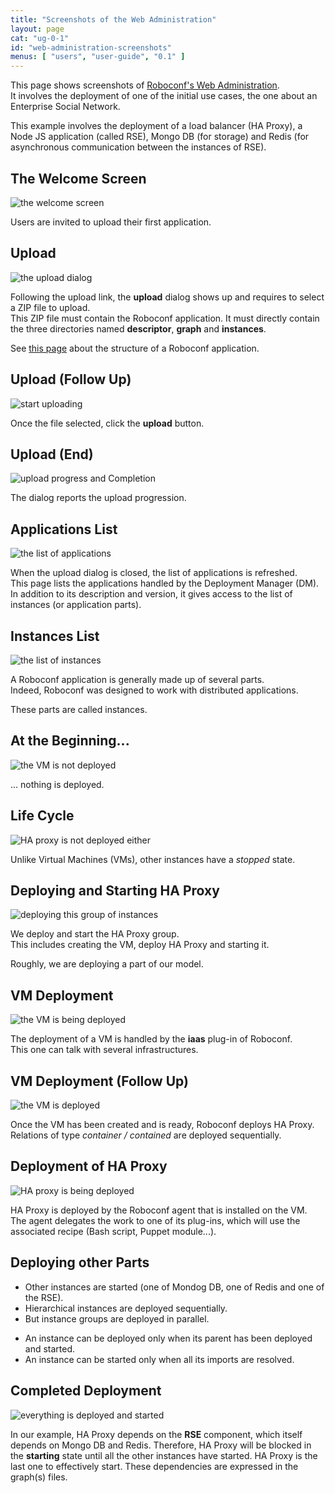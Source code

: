 ```yaml
---
title: "Screenshots of the Web Administration"
layout: page
cat: "ug-0-1"
id: "web-administration-screenshots"
menus: [ "users", "user-guide", "0.1" ]
---
```


This page shows screenshots of [Roboconf's Web Administration](web-administration.html).  
It involves the deployment of one of the initial use cases, the one about an Enterprise Social Network.

This example involves the deployment of a load balancer (HA Proxy), a Node JS application (called RSE),
Mongo DB (for storage) and Redis (for asynchronous communication between the instances of RSE).


## The Welcome Screen

<img src="/resources/img/roboconf--web-administration--welcome.jpg" alt="the welcome screen" class="gs" />

Users are invited to upload their first application.
					
					
## Upload
			
<img src="/resources/img/roboconf--web-administration--upload-application--1.jpg" alt="the upload dialog" class="gs" />

Following the upload link, the **upload** dialog shows up and requires to select a ZIP file to upload.  
This ZIP file must contain the Roboconf application. It must directly contain the three directories
named **descriptor**, **graph** and **instances**. 

See [this page](configuration-files.html) about the structure of a Roboconf application.


## Upload (Follow Up)

<img src="/resources/img/roboconf--web-administration--upload-application--2.jpg" alt="start uploading" class="gs" />

Once the file selected, click the **upload** button.
					
					
## Upload (End)

<img src="/resources/img/roboconf--web-administration--upload-application--3.jpg" alt="upload progress and Completion" class="gs" />

The dialog reports the upload progression.
					
					
## Applications List

<img src="/resources/img/roboconf--web-administration--new-application.jpg" alt="the list of applications" class="gs" />

When the upload dialog is closed, the list of applications is refreshed.  
This page lists the applications handled by the Deployment Manager (DM). In addition to its description
and version, it gives access to the list of instances (or application parts).
					
					
## Instances List

<img src="/resources/img/roboconf--web-administration--instances-overview.jpg" alt="the list of instances" class="gs" />

A Roboconf application is generally made up of several parts.  
Indeed, Roboconf was designed to work with distributed applications.

These parts are called instances.
					
					
## At the Beginning...

<img src="/resources/img/roboconf--web-administration--root-instance-is-not-deployed.jpg" alt="the VM is not deployed" class="gs" />

... nothing is deployed.
					
					
## Life Cycle

<img src="/resources/img/roboconf--web-administration--child-instance-is-not-deployed.jpg" alt="HA proxy is not deployed either" class="gs" />

Unlike Virtual Machines (VMs), other instances have a *stopped* state.
					
					
## Deploying and Starting HA Proxy

<img src="/resources/img/roboconf--web-administration--root-instance-is-about-to-be-launched.jpg" alt="deploying this group of instances" class="gs" />

We deploy and start the HA Proxy group.  
This includes creating the VM, deploy HA Proxy and starting it.

Roughly, we are deploying a part of our model.
					
					
## VM Deployment

<img src="/resources/img/roboconf--web-administration--state-root-deploying.gif" alt="the VM is being deployed" class="gs" />

The deployment of a VM is handled by the **iaas** plug-in of Roboconf.  
This one can talk with several infrastructures.
					
					
## VM Deployment (Follow Up)

<img src="/resources/img/roboconf--web-administration--root-instance-is-deployed.jpg" alt="the VM is deployed" class="gs" />

Once the VM has been created and is ready, Roboconf deploys HA Proxy.  
Relations of type *container / contained* are deployed sequentially.

					
					
## Deployment of HA Proxy

<img src="/resources/img/roboconf--web-administration--child-instance-is-stopped.jpg" alt="HA proxy is being deployed" class="gs" />

HA Proxy is deployed by the Roboconf agent that is installed on the VM.  
The agent delegates the work to one of its plug-ins, which will use the associated recipe (Bash script, Puppet module...).
					
					
## Deploying other Parts

* Other instances are started (one of Mondog DB, one of Redis and one of the RSE).
* Hierarchical instances are deployed sequentially.
* But instance groups are deployed in parallel.

<!-- -->
* An instance can be deployed only when its parent has been deployed and started.
* An instance can be started only when all its imports are resolved.
					
					
## Completed Deployment

<img src="/resources/img/roboconf--web-administration--child-instance-is-started.jpg" alt="everything is deployed and started" class="gs" />

In our example, HA Proxy depends on the **RSE** component, which itself depends on Mongo DB and Redis.
Therefore, HA Proxy will be blocked in the **starting** state until all the other instances have started.
HA Proxy is the last one to effectively start. These dependencies are expressed in the graph(s) files.
